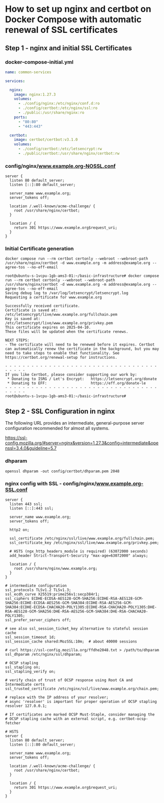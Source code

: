 # How to set up nginx and certbot on Docker Compose with automatic renewal of SSL certificates

## Step 1 - nginx and initial SSL Certificates

### docker-compose-initial.yml

```yaml
name: common-services

services:

  nginx:
    image: nginx:1.27.3
    volumes:
      - ./config/nginx:/etc/nginx/conf.d:ro
      - ./config/certbot:/etc/nginx/ssl:ro
      - ./public:/usr/share/nginx:ro
    ports:
      - "80:80"
      - "443:443"

  certbot:
    image: certbot/certbot:v3.1.0
    volumes:
      - ./config/certbot:/etc/letsencrypt:rw
      - ./public/certbot:/usr/share/nginx/certbot:rw
```

### config/nginx/www.example.org-NOSSL.conf

```
server {
  listen 80 default_server;
  listen [::]:80 default_server;

  server_name www.example.org;
  server_tokens off;

  location /.well-known/acme-challenge/ {
    root /usr/share/nginx/certbot;
  }

  location / {
    return 301 https://www.example.org$request_uri;
  }
}
```

### Initial Certificate generation

`docker compose run --rm certbot certonly --webroot --webroot-path /usr/share/nginx/certbot -d www.example.org -m address@example.org --agree-tos --no-eff-email`

```shell
root@ubuntu-s-1vcpu-1gb-ams3-01:~/basic-infrastructure# docker compose run --rm certbot certonly --webroot --webroot-path /usr/share/nginx/certbot -d www.example.org -m address@example.org --agree-tos --no-eff-email 
Saving debug log to /var/log/letsencrypt/letsencrypt.log
Requesting a certificate for www.example.org

Successfully received certificate.
Certificate is saved at: /etc/letsencrypt/live/www.example.org/fullchain.pem
Key is saved at:         /etc/letsencrypt/live/www.example.org/privkey.pem
This certificate expires on 2025-04-10.
These files will be updated when the certificate renews.

NEXT STEPS:
- The certificate will need to be renewed before it expires. Certbot can automatically renew the certificate in the background, but you may need to take steps to enable that functionality. See https://certbot.org/renewal-setup for instructions.

- - - - - - - - - - - - - - - - - - - - - - - - - - - - - - - - - - - - - - - -
If you like Certbot, please consider supporting our work by:
 * Donating to ISRG / Let's Encrypt:   https://letsencrypt.org/donate
 * Donating to EFF:                    https://eff.org/donate-le
- - - - - - - - - - - - - - - - - - - - - - - - - - - - - - - - - - - - - - - -
root@ubuntu-s-1vcpu-1gb-ams3-01:~/basic-infrastructure# 
```

## Step 2 - SSL Configuration in nginx

The following URL provides an intermediate, general-purpose server configuration recommended for almost all systems.

https://ssl-config.mozilla.org/#server=nginx&version=1.27.3&config=intermediate&openssl=3.4.0&guideline=5.7

### dhparam

`openssl dhparam -out config/certbot/dhparam.pem 2048`

### nginx config with SSL - config/nginx/www.example.org-SSL.conf

```
server {
  listen 443 ssl;
  listen [::]:443 ssl;

  server_name www.example.org;
  server_tokens off;

  http2 on;

  ssl_certificate /etc/nginx/ssl/live/www.example.org/fullchain.pem;
  ssl_certificate_key /etc/nginx/ssl/live/www.example.org/privkey.pem;

  # HSTS (ngx_http_headers_module is required) (63072000 seconds)
  add_header Strict-Transport-Security "max-age=63072000" always;

  location / {
    root /usr/share/nginx/www.example.org;
  }
}

# intermediate configuration
ssl_protocols TLSv1.2 TLSv1.3;
ssl_ecdh_curve X25519:prime256v1:secp384r1;
ssl_ciphers ECDHE-ECDSA-AES128-GCM-SHA256:ECDHE-RSA-AES128-GCM-SHA256:ECDHE-ECDSA-AES256-GCM-SHA384:ECDHE-RSA-AES256-GCM-SHA384:ECDHE-ECDSA-CHACHA20-POLY1305:ECDHE-RSA-CHACHA20-POLY1305:DHE-RSA-AES128-GCM-SHA256:DHE-RSA-AES256-GCM-SHA384:DHE-RSA-CHACHA20-POLY1305;
ssl_prefer_server_ciphers off;

# see also ssl_session_ticket_key alternative to stateful session cache
ssl_session_timeout 1d;
ssl_session_cache shared:MozSSL:10m;  # about 40000 sessions

# curl https://ssl-config.mozilla.org/ffdhe2048.txt > /path/to/dhparam
ssl_dhparam /etc/nginx/ssl/dhparam;

# OCSP stapling
ssl_stapling on;
ssl_stapling_verify on;

# verify chain of trust of OCSP response using Root CA and Intermediate certs
ssl_trusted_certificate /etc/nginx/ssl/live/www.example.org/chain.pem;

# replace with the IP address of your resolver;
# async 'resolver' is important for proper operation of OCSP stapling
resolver 127.0.0.1;

# If certificates are marked OCSP Must-Staple, consider managing the
# OCSP stapling cache with an external script, e.g. certbot-ocsp-fetcher

# HSTS
server {
  listen 80 default_server;
  listen [::]:80 default_server;

  server_name www.example.org;
  server_tokens off;

  location /.well-known/acme-challenge/ {
    root /usr/share/nginx/certbot;
  }

  location / {
    return 301 https://www.example.org$request_uri;
  }
}
```